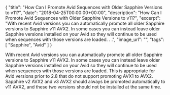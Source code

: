 {
  "title": "How Can I Promote Avid Sequences with Older Sapphire Versions to v11?",
  "date": "2018-04-25T00:00:00+00:00",
  "description": "How Can I Promote Avid Sequences with Older Sapphire Versions to v11?",
  "excerpt": "With recent Avid versions you can automatically promote all older Sapphire versions to Sapphire v11 AVX2. In some cases you can instead leave older Sapphire versions installed on your Avid so they will continue to be used when sequences with those versions are loaded. . .",
  "image_url": "",
  "tags": [
    "Sapphire",
    "Avid"
  ]
}

With recent Avid versions you can automatically promote all older Sapphire versions to Sapphire v11 AVX2. In some cases you can instead leave older Sapphire versions installed on your Avid so they will continue to be used when sequences with those versions are loaded. This is appropriate for Avid versions prior to 2.8 that do not support promoting AVX1 to AVX2. Sapphire v2 AVX2 and v3 AVX2 should always be promoted automatically to v11 AVX2, and these two versions should not be installed at the same time.
